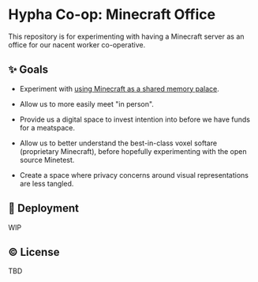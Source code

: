 # Hypha Co-op: Minecraft Office

This repository is for experimenting with having a Minecraft server as
an office for our nacent worker co-operative.

## :sparkles: Goals

- Experiment with [using Minecraft as a shared memory palace][memory-palace].
- Allow us to more easily meet "in person".
- Provide us a digital space to invest intention into before
  we have funds for a meatspace.
- Allow us to better understand the best-in-class voxel softare
  (proprietary Minecraft), before hopefully experimenting with the open
  source Minetest.
- Create a space where privacy concerns around visual representations
  are less tangled.

   [memory-palace]: http://johnguycollick.com/minecraft-memory-palace/

## :rocket: Deployment

WIP

## :copyright: License

TBD

